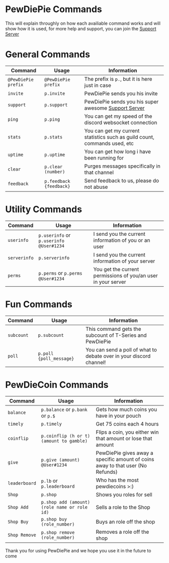 # PewDiePie Commands

This will explain throughly on how each availiable command works and will show how it is used, for more help and support, you can 
join the [Support Server](https://discord.gg/vtJJmWQ)



# General Commands


| Command             | Usage                   | Information                                                                        |
| ------------------- | ----------------------- | ---------------------------------------------------------------------------------- |
| `@PewDiePie prefix` | `@PewDiePie prefix`     | The prefix is `p.`, but it is here just in case                                    |
| `invite`            | `p.invite`              | PewDiePie sends you his invite                                                     |
| `support`           | `p.support`             | PewDiePie sends you his super awesome [Support Server](https://discord.gg/vtJJmWQ) |
| `ping`              | `p.ping`                | You can get my speed of the discord websocket connection                           |
| `stats`             | `p.stats`               | You can get my current statistics such as guild count, commands used, etc          |
| `uptime`            | `p.uptime`              | You can get how long i have been running for                                       |
| `clear`             | `p.clear (number)`      | Purges messages specifically in that channel                                       |
| `feedback`          | `p.feedback {feedback}` | Send feedback to us, please do not abuse                                           |

# Utility Commands 

| Command      | Usage                                   | Information                                                   |
| ------------ | --------------------------------------- | ------------------------------------------------------------- |
| `userinfo`   | `p.userinfo` or `p.userinfo @User#1234` | I send you the current information of you or an user          |
| `serverinfo` | `p.serverinfo`                          | I send you the current information of your server             |
| `perms`      | `p.perms` or `p.perms @User#1234`       | You get the current permissions of you/an user in your server |


# Fun Commands

| Command    | Usage                   | Information                                                         |
| ---------- | ----------------------- | ------------------------------------------------------------------- |
| `subcount` | `p.subcount`            | This command gets the subcount of T-Series and PewDiePie            |
| `poll`     | `p.poll {poll_message}` | You can send a poll of what to debate over in your discord channel! |


# PewDieCoin Commands

| Command       | Usage                                        | Information                                                                    |
| ------------- | -------------------------------------------- | ------------------------------------------------------------------------------ |
| `balance`     | `p.balance` or `p.bank` or `p.$`             | Gets how much coins you have in your pouch                                     |
| `timely`      | `p.timely`                                   | Get 75 coins each 4 hours                                                      |
| `coinflip`    | `p.coinflip (h or t) (amount to gamble)`     | Flips a coin, you either win that amount or lose that amount                   |
| `give`        | `p.give (amount) @User#1234`                 | PewDiePie gives away a specific amount of coins away to that user (No Refunds) |
| `leaderboard` | `p.lb` or `p.leaderboard`                    | Who has the most pewdiecoins >:)                                               |
| `Shop`        | `p.shop`                                     | Shows you roles for sell                                                       |
| `Shop Add`    | `p.shop add (amount) (role name or role id)` | Sells a role to the Shop                                                       |
| `Shop Buy`    | `p.shop buy (role_number)`                   | Buys an role off the shop                                                      |
| `Shop Remove` | `p.shop remove (role_number)`                | Removes a role off the shop                                                    |


Thank you for using PewDiePie and we hope you use it in the future to come
